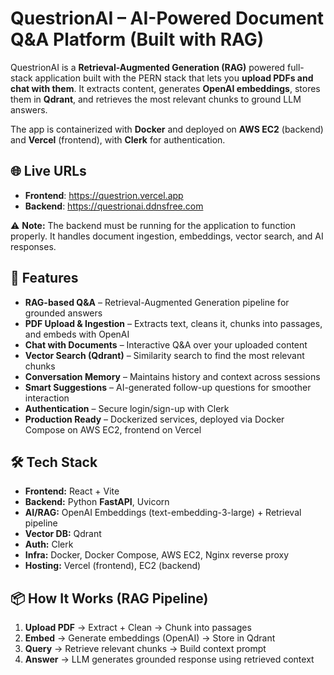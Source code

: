 # QuestrionAI – AI-Powered Document Q&A Platform (Built with RAG)
QuestrionAI is a **Retrieval-Augmented Generation (RAG)** powered full-stack application built with the PERN stack that lets you **upload PDFs and chat with them**. It extracts content, generates **OpenAI embeddings**, stores them in **Qdrant**, and retrieves the most relevant chunks to ground LLM answers.  

The app is containerized with **Docker** and deployed on **AWS EC2** (backend) and **Vercel** (frontend), with **Clerk** for authentication.

## 🌐 Live URLs

- **Frontend**: https://questrion.vercel.app  
- **Backend**: https://questrionai.ddnsfree.com  

⚠️ **Note:** The backend must be running for the application to function properly. It handles document ingestion, embeddings, vector search, and AI responses.

## 🚀 Features

- **RAG-based Q&A** – Retrieval-Augmented Generation pipeline for grounded answers  
- **PDF Upload & Ingestion** – Extracts text, cleans it, chunks into passages, and embeds with OpenAI  
- **Chat with Documents** – Interactive Q&A over your uploaded content  
- **Vector Search (Qdrant)** – Similarity search to find the most relevant chunks  
- **Conversation Memory** – Maintains history and context across sessions  
- **Smart Suggestions** – AI-generated follow-up questions for smoother interaction  
- **Authentication** – Secure login/sign-up with Clerk  
- **Production Ready** – Dockerized services, deployed via Docker Compose on AWS EC2, frontend on Vercel

## 🛠️ Tech Stack

- **Frontend:** React + Vite  
- **Backend:** Python **FastAPI**, Uvicorn  
- **AI/RAG:** OpenAI Embeddings (text-embedding-3-large) + Retrieval pipeline  
- **Vector DB:** Qdrant  
- **Auth:** Clerk  
- **Infra:** Docker, Docker Compose, AWS EC2, Nginx reverse proxy  
- **Hosting:** Vercel (frontend), EC2 (backend)

## 📦 How It Works (RAG Pipeline)

1. **Upload PDF** → Extract + Clean → Chunk into passages  
2. **Embed** → Generate embeddings (OpenAI) → Store in Qdrant  
3. **Query** → Retrieve relevant chunks → Build context prompt  
4. **Answer** → LLM generates grounded response using retrieved context  
